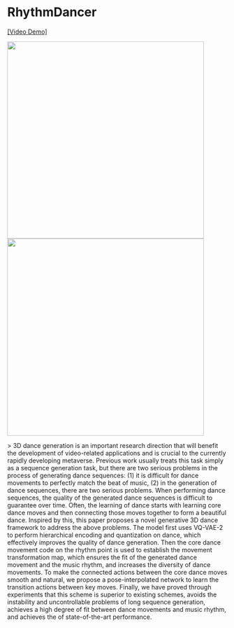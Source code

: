 # RhythmDancer
[[Video Demo]](https://youtu.be/bytDZc53TQE)

<p float="left">
	<img src="https://github.com/Ryan00618/RhythmDancer/blob/main/gif/show_git.gif" width="450" /> <img src="https://github.com/Ryan00618/RhythmDancer/blob/main/gif/demo0.gif" width="450" /> 
	</p>
> 3D dance generation is an important research direction that will benefit the development of video-related applications and is crucial to the currently rapidly developing metaverse. Previous work usually treats this task simply as a sequence generation task, but there are two serious problems in the process of generating dance sequences: (1) it is difficult for dance movements to perfectly match the beat of music, (2) in the generation of dance sequences, there are two serious problems. When performing dance sequences, the quality of the generated dance sequences is difficult to guarantee over time. Often, the learning of dance starts with learning core dance moves and then connecting those moves together to form a beautiful dance. Inspired by this, this paper proposes a novel generative 3D dance framework to address the above problems. The model first uses VQ-VAE-2 to perform hierarchical encoding and quantization on dance, which effectively improves the quality of dance generation. Then the core dance movement code on the rhythm point is used to establish the movement transformation map, which ensures the fit of the generated dance movement and the music rhythm, and increases the diversity of dance movements. To make the connected actions between the core dance moves smooth and natural, we propose a pose-interpolated network to learn the transition actions between key moves. Finally, we have proved through experiments that this scheme is superior to existing schemes, avoids the instability and uncontrollable problems of long sequence generation, achieves a high degree of fit between dance movements and music rhythm, and achieves the of state-of-the-art performance.
